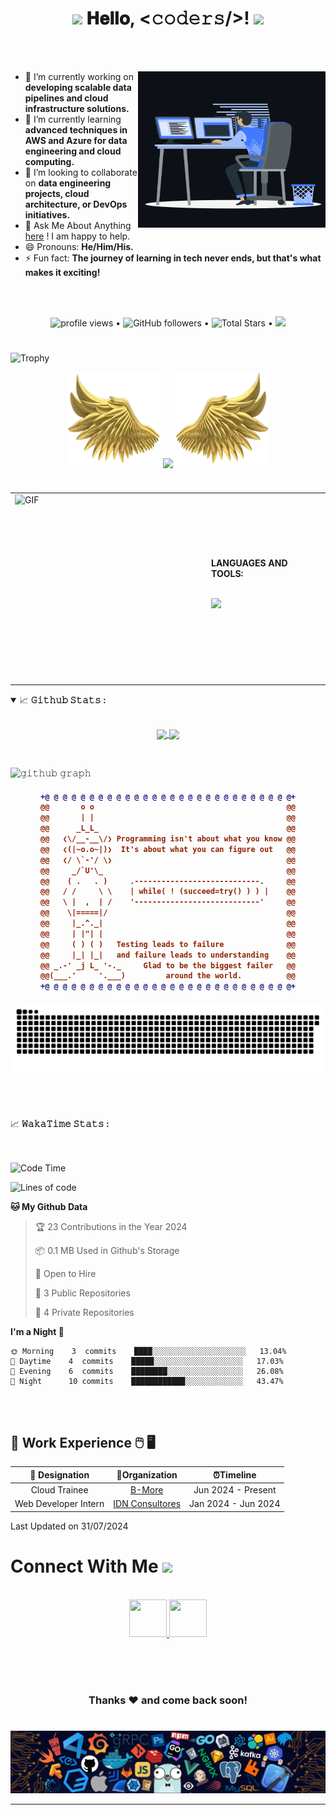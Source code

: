<h1 align="center">
  <img src="GIF/Earth.gif" width="24px">
  𝐇𝐞𝐥𝐥𝐨, &lt;𝚌𝚘𝚍𝚎𝚛𝚜/&gt;!
  <img src="GIF/Hi.gif" width="40px" />
</h1>

<br/>
<br/>

<p><img align="right" height="250" width="300" src="https://raw.githubusercontent.com/SubhadeepZilong/SubhadeepZilong/main/icons/animation_500_kxa883sd.gif" alt="SubhadeepZilong" /></p>



- 🔭 I’m currently working on **developing scalable data pipelines and cloud infrastructure solutions.**
- 🌱 I’m currently learning **advanced techniques in AWS and Azure for data engineering and cloud computing.**
- 👯 I’m looking to collaborate on **data engineering projects, cloud architecture, or DevOps initiatives.**
- 💬 Ask Me About Anything [here](https://github.com/AndreMado/AndreMado/issues/1) ! I am happy to help.
- 😄 Pronouns: **He/Him/His.**
- ⚡ Fun fact: **The journey of learning in tech never ends, but that's what makes it exciting!**

<br/>
<br/>




<p align="center">
  <img alt="profile views" src="https://komarev.com/ghpvc/?username=AndreMado&style=flat&color=blue"> •   
  <img alt="GitHub followers" src="https://img.shields.io/github/followers/AndreMado?label=Followers&style=social"> •
  <img src="https://img.shields.io/github/stars/AndreMado?label=Stars" alt="Total Stars"> •
  <a href="https://github.com/sponsors/AndreMado"><img src="https://img.shields.io/static/v1?label=Sponsor&message=%E2%9D%A4&logo=GitHub&color=%23fe8e86"/></a>
</p>


#

![Trophy](https://github-profile-trophy.vercel.app/?username=AndreMado&column=9&margin-w=15&margin-h=15&no-bg=true&no-frame=true&theme=juicyfresh)

<p align="center">
  <img height="150" width="150" src="https://github.com/GovindSingh9447/GovindSingh9447/blob/main/WEBP/left.webp">
  <img align="center" src="https://github-readme-streak-stats.herokuapp.com/?user=AndreMado&theme=dark&hide_border=true"/>
  <img height="150" width="150" src="https://github.com/GovindSingh9447/GovindSingh9447/blob/main/WEBP/right.webp">
</p>



#






<table>
  <tr>
    <td>
      <a target="_blank">
        <img align="left" height="300" width="300" alt="GIF" src="https://github.com/JayantGoel001/JayantGoel001/blob/master/GIF/github.gif">
      </a>
    </td>
    <td>
      <strong>LANGUAGES AND TOOLS:</strong>
      <br/><br/>
      <p align="left">
        <a href="https://skillicons.dev">
          <img src="https://skillicons.dev/icons?i=python,aws,azure,terraform,docker,kubernetes,mysql,postgresql,mongodb,kafka,git,github,linux,ubuntu,java,gitlab,visualstudio,php&theme=light" />
        </a>
      </p>
    </td>
  </tr>
</table>










<details open="">
<summary>
  <g-emoji class="g-emoji" alias="chart_with_upwards_trend" fallback-src="https://github.githubassets.com/images/icons/emoji/unicode/1f4c8.png">📈</g-emoji>
  <strong>𝙶𝚒𝚝𝚑𝚞𝚋 𝚂𝚝𝚊𝚝𝚜 : </strong>
</summary>
<br>

<p align="center">
  <a href="https://github.com/AndreMado">
    <img align="center" src="https://github-readme-stats.vercel.app/api?username=AndreMado&show_icons=true&hide_border=true&title_color=94b4a4&amp&icon_color=FFFFFF&amp&text_color=FFFFFF&amp&bg_color=000000&count_private=true&include_all_commits=true"/>
  </a>
  <a href="https://github.com/AndreMado">
    <img align="center" height="195px" src="https://github-readme-stats.vercel.app/api/top-langs/?username=AndreMado&text_color=FFFFFF&bg_color=000000&title_color=94b4a4&langs_count=15&layout=compact&hide_border=true" />
  </a>
</p>
</details>

<br>


![𝚐𝚒𝚝𝚑𝚞𝚋 𝚐𝚛𝚊𝚙𝚑](https://github-readme-activity-graph.vercel.app/graph?username=AndreMado&theme=react-dark&hide_border=true&area=true)


<h4 align="center">
  
```diff
+@ @ @ @ @ @ @ @ @ @ @ @ @ @ @ @ @ @ @ @ @ @ @ @ @ @ @ @+
@@       o o                                           @@
@@       | |                                           @@
@@      _L_L_                                          @@
@@   ❮\/__-__\/❯ Programming isn't about what you know @@
@@   ❮(|~o.o~|)❯  It's about what you can figure out   @@
@@   ❮/ \`-'/ \❯                                       @@
@@     _/`U'\_                                         @@
@@    ( .   . )     .----------------------------.     @@
@@   / /     \ \    | while( ! (succeed=try() ) ) |    @@
@@   \ |  ,  | /    '----------------------------'     @@
@@    \|=====|/                                        @@
@@     |_.^._|                                         @@
@@     | |"| |                                         @@
@@     ( ) ( )   Testing leads to failure              @@
@@     |_| |_|   and failure leads to understanding    @@
@@ _.-' _j L_ '-._     Glad to be the biggest failer   @@
@@(___.'     '.___)         around the world.          @@
+@ @ @ @ @ @ @ @ @ @ @ @ @ @ @ @ @ @ @ @ @ @ @ @ @ @ @ @+
```

</h4>  
  
![𝙶𝚒𝚝𝚑𝚞𝚋 𝙲𝚘𝚗𝚝𝚛𝚒𝚋𝚞𝚝𝚒𝚘𝚗 𝙶𝚛𝚊𝚙𝚑](https://github.com/GovindSingh9447/GovindSingh9447/blob/main/github-contribution-grid-snake.svg)

<br/>





#

<summary>
  <g-emoji class="g-emoji" alias="chart_with_upwards_trend" fallback-src="https://github.githubassets.com/images/icons/emoji/unicode/1f4c8.png">📈</g-emoji>
  <strong>𝚆𝚊𝚔𝚊𝚃𝚒𝚖𝚎 𝚂𝚝𝚊𝚝𝚜 : </strong>
</summary>


<br>
<br>

<!--START_SECTION:waka-->

![Code Time](http://img.shields.io/badge/Code%20Time-400%90%20hrs%2055%20mins-blue)

![Lines of code](https://img.shields.io/badge/From%20Hello%20World%20I%27ve%20Written-11.3%20thousand%20lines%20of%20code-blue)


**🐱 My Github Data** 

> 🏆 23 Contributions in the Year 2024
 > 
> 📦 0.1 MB Used in Github's Storage 
 > 
> 💼 Open to Hire
 > 
> 📜 3 Public Repositories 
 > 
> 🔑 4 Private Repositories  
 > 
**I'm a Night 🦉** 

```text
🌞 Morning    3  commits    ████░░░░░░░░░░░░░░░░░░░░░   13.04% 
🌆 Daytime    4  commits    █████░░░░░░░░░░░░░░░░░░░░   17.03% 
🌃 Evening    6  commits    ████████░░░░░░░░░░░░░░░░░   26.08% 
🌙 Night      10 commits    ████████████░░░░░░░░░░░░░   43.47%

```


<br> <br>

## 🚀 **Work Experience** :computer_mouse: :desktop_computer: 

| 💼 Designation |  🏢Organization | ⏰Timeline  |
| :-: | :-: | :-: |
| Cloud Trainee | [B-More](https://www.linkedin.com/company/b-more-tech/) | Jun 2024 - Present |
| Web Developer Intern | [IDN Consultores](https://www.facebook.com/idnconsultores?mibextid=kFxxJD) | Jan 2024 - Jun 2024 |





 Last Updated on 31/07/2024
<!--END_SECTION:waka-->


#



<h1>
  Connect With Me
  <a target="_blank">
    <img src="https://github.com/JayantGoel001/AndreMado/blob/master/GIF/Handshake.gif" height="25px" style="max-width:100%;">
  </a>
</h1>

<p align="center">
  <br>
  <a href="https://www.linkedin.com/in/andres-alfredo-maldonado-cortazar-8309b5205/" target="_blank">
    <code><img height="60" width="60" src="https://github.com/JayantGoel001/JayantGoel001/blob/master/SVG/linkedin.svg"/></code>
  </a>
  
  <a href="https://www.instagram.com/madmaado/" target="_blank">
    <code><img height="60" width="60" src="https://github.com/JayantGoel001/JayantGoel001/blob/master/SVG/instagram.svg"/></code>
  </a>
    
</p>
<br/>



<br/>
<br/>



<div align="center">

### Thanks ❤️ and come back soon!

</div>

#

![footer](https://github.com/GovindSingh9447/GovindSingh9447/blob/main/WEBP/footer.webp)


-----
